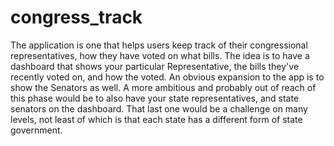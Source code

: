# congress_track
The application is one that helps users keep track of their congressional representatives, how they have voted on what bills. The idea is to have a dashboard that shows your particular Representative, the bills they've recently voted on, and how the voted. An obvious expansion to the app is to show the Senators as well. A more ambitious and probably out of reach of this phase would be to also have your state representatives, and state senators on the dashboard. That last one would be a challenge on many levels, not least of which is that each state has a different form of state government.
